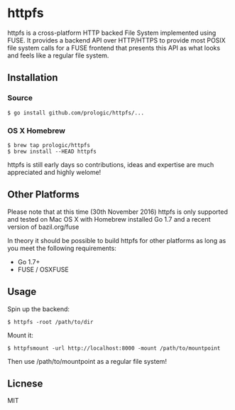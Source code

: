 # httpfs

httpfs is a cross-platform HTTP backed File System implemented using FUSE.
It provides a backend API over HTTP/HTTPS to provide most POSIX file system
calls for a FUSE frontend that presents this API as what looks and feels like
a regular file system.

## Installation

### Source

```#!bash
$ go install github.com/prologic/httpfs/...
```

### OS X Homebrew

```#!bash
$ brew tap prologic/httpfs
$ brew install --HEAD httpfs
```

httpfs is still early days so contributions, ideas and expertise are
much appreciated and highly welome!

## Other Platforms

Please note that at this time (30th November 2016) httpfs is only supported
and tested on Mac OS X with Homebrew installed Go 1.7 and a recent version of
bazil.org/fuse

In theory it should be possible to build httpfs for other platforms as long
as you meet the following requirements:

- Go 1.7+
- FUSE / OSXFUSE

## Usage

Spin up the backend:

```#!bash
$ httpfs -root /path/to/dir
```

Mount it:
```#!bash
$ httpfsmount -url http://localhost:8000 -mount /path/to/mountpoint
```

Then use /path/to/mountpoint as a regular file system!

## Licnese

MIT
